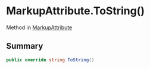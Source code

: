 # MarkupAttribute.ToString()

Method in [MarkupAttribute](/docs/api/csharp/yarn.markup.markupattribute.md)

## Summary



```csharp
public override string ToString()
```

